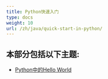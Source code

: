 ```yaml
---
title: Python快速入门
type: docs
weight: 10
url: /zh/java/quick-start-in-python/
---
```


## **本部分包括以下主题:** 
- [Python中的Hello World](/cells/zh/java/hello-world-in-python/)
